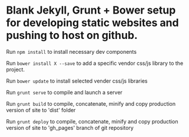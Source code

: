 # Blank Jekyll, Grunt + Bower setup for developing static websites and pushing to host on github.

Run `npm install` to install necessary dev components

Run `bower install X --save` to add a specific vendor css/js library to the project.

Run `bower update` to install selected vender css/js libraries

Run `grunt serve` to compile and launch a server

Run `grunt build` to compile, concatenate, minify and copy production version of site to 'dist' folder

Run `grunt deploy` to compile, concatenate, minify and copy production version of site to 'gh_pages' branch of git repository
